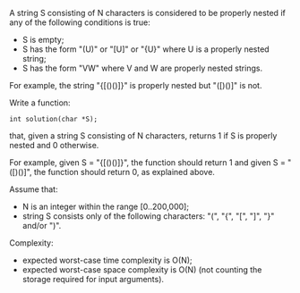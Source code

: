 A string S consisting of N characters is considered to be properly nested if any of the following conditions is true:

- S is empty;
- S has the form "(U)" or "[U]" or "{U}" where U is a properly nested string;
- S has the form "VW" where V and W are properly nested strings.

For example, the string "{[()()]}" is properly nested but "([)()]" is not.

Write a function:

    int solution(char *S); 

that, given a string S consisting of N characters, returns 1 if S is properly nested and 0 otherwise.

For example, given S = "{[()()]}", the function should return 1 and given S = "([)()]", the function should return 0, as explained above.

Assume that:

- N is an integer within the range [0..200,000];
- string S consists only of the following characters: "(", "{", "[", "]", "}" and/or ")".

Complexity:

- expected worst-case time complexity is O(N);
- expected worst-case space complexity is O(N) (not counting the storage required for input arguments).
